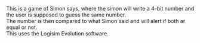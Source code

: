 This is a game of Simon says, where the simon will write a 4-bit number and the user is supposed to guess the same number.\
The number is then compared to what Simon said and will alert if both ar equal or not. \
This uses the Logisim Evolution software.

